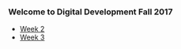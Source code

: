 ### Welcome to Digital Development Fall 2017

- [Week 2](week2/readme.md)
- [Week 3](week3/readme.md)

